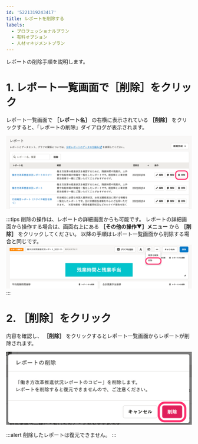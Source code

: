 ```yaml
---
id: '5221319243417'
title: レポートを削除する
labels:
  - プロフェッショナルプラン
  - 有料オプション
  - 人材マネジメントプラン
---
```

レポートの削除手順を説明します。

# 1\. レポート一覧画面で［削除］をクリック

レポート一覧画面で **［レポート名］** の右横に表示されている **［削除］** をクリックすると、「レポートの削除」ダイアログが表示されます。

![](./______________SmartHR.png)

:::tips
削除の操作は、レポートの詳細画面からも可能です。
レポートの詳細画面から操作する場合は、画面右上にある **［その他の操作▼］メニュー** から **［削除］** をクリックしてください。
以降の手順はレポート一覧画面から削除する場合と同じです。
![](./_______________2021-11-10____________SmartHR.png)
:::

# 2\. ［削除］をクリック

内容を確認し、 **［削除］** をクリックするとレポート一覧画面からレポートが削除されます。

![](./__________2022_03_28_15_53.png)

:::alert
削除したレポートは復元できません。
:::
